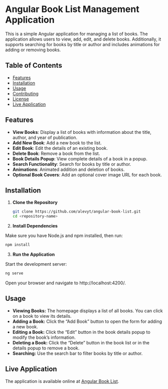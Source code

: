 # Angular Book List Management Application

This is a simple Angular application for managing a list of books. The application allows users to view, add, edit, and delete books. Additionally, it supports searching for books by title or author and includes animations for adding or removing books.

## Table of Contents

- [Features](#features)
- [Installation](#installation)
- [Usage](#usage)
- [Contributing](#contributing)
- [License](#license)
- [Live Application](#live-application)

## Features

- **View Books**: Display a list of books with information about the title, author, and year of publication.
- **Add New Book**: Add a new book to the list.
- **Edit Book**: Edit the details of an existing book.
- **Delete Book**: Remove a book from the list.
- **Book Details Popup**: View complete details of a book in a popup.
- **Search Functionality**: Search for books by title or author.
- **Animations**: Animated addition and deletion of books.
- **Optional Book Covers**: Add an optional cover image URL for each book.

## Installation

1. **Clone the Repository**

   ```bash
   git clone https://github.com/alevyt/angular-book-list.git
   cd <repository-name>
   ```
2. **Install Dependencies**

Make sure you have Node.js and npm installed, then run:

```bash
npm install
```

3. **Run the Application**

Start the development server:

```bash
ng serve
```

Open your browser and navigate to http://localhost:4200/.

## Usage

- **Viewing Books:** The homepage displays a list of all books. You can click on a book to view its details.
- **Adding a Book:** Click the “Add Book” button to open the form for adding a new book.
- **Editing a Book:** Click the “Edit” button in the book details popup to modify the book’s information.
- **Deleting a Book:** Click the “Delete” button in the book list or in the details popup to remove a book.
- **Searching:** Use the search bar to filter books by title or author.

## Live Application

The application is available online at [Angular Book List](https://alevyt.github.io/angular-book-list/).